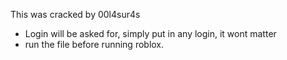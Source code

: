 This was cracked by 00l4sur4s

- Login will be asked for, simply put in any login, it wont matter
- run the file before running roblox.
